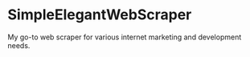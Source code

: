 # SimpleElegantWebScraper
My go-to web scraper for various internet marketing and development needs.
